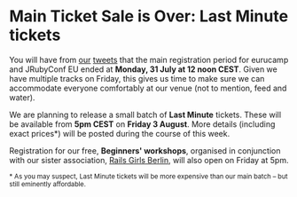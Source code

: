 # Main Ticket Sale is Over: Last Minute tickets

You will have from [our][tweet1] [tweets][tweet2] that the main registration period for eurucamp and JRubyConf EU ended at **Monday, 31 July at 12 noon CEST**. Given we have multiple tracks on Friday, this gives us time  to make sure we can accommodate everyone comfortably at our venue (not to mention, feed and water).

We are planning to release a small batch of **Last Minute** tickets. These will be available from **5pm CEST** on **Friday 3 August**. More details (including exact prices*) will be posted during the course of this week.

Registration for our free, **Beginners' workshops**, organised in conjunction with our sister association, [Rails Girls Berlin][rgb], will also open on Friday at 5pm.

<sup>* As you may suspect, Last Minute tickets will be more expensive than our main batch – but still eminently affordable.</sup>

[tweet1]:https://twitter.com/eurucamp/status/228869369101434881
[tweet2]:https://twitter.com/eurucamp/status/229869184237047808
[rgb]:http://railsgirlsberlin.tumblr.com/

